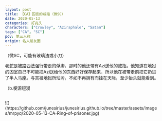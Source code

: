 ```yaml
---
layout: post
title: 【CA】囚徒的戒指（微SC）
date: 2020-05-13
categories: 好兆头
characters: ["Crowley", "Aziraphale", "Satan"]
tags: ["CA", "SC"]
pov: 第三人称
origin: 名人朋友圈
---
```


（微SC，可能有玻璃渣或小刀）

老蛇是被路西法强行带走的俘虏，那时的他还带有Azi送他的戒指。他知道在地狱的囚室自己不可能把Azi送给他的东西好好保存起来，所以他在被带走前把它扔进了半人马座。与其被地狱所玷污，不如不再拥有而挂在天际，至少抬头就能看到。

（b.梗源短漫

<br>
![](https://github.com/junesirius/junesirius.github.io/tree/master/assets/images/mrpyq/2020-05-13-CA-Ring-of-prisoner.jpg)
